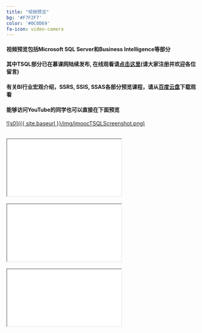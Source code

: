 ```yaml
---
title: "视频预览"
bg: '#F7F2F7'
color: '#0C0D69'
fa-icon: video-camera
---
```


#### 视频预览包括**Microsoft SQL Server**和**Business Intelligence**等部分

#### 其中**TSQL**部分已在**慕课网**陆续发布, 在线观看请<a href="http://www.imooc.com/learn/435" target="_blank"><strong>点击这里</strong></a>(请大家注册并欢迎各位留言)

#### 有关**BI行业宏观介绍，SSRS, SSIS, SSAS**各部分预览课程，请从<a href="https://pan.baidu.com/disk/home#path=%252FImooc_TSQL_MP4%252FXiaoYuClassroom_WebpageSharedFolder" target="_blank"><strong>百度云盘</strong></a>下载观看

#### 能够访问YouTube的同学也可以直接在下面预览

[![s0]({{ site.baseurl }}/img/imoocTSQLScreenshot.png)](http://www.imooc.com/learn/435)
<br /><br />

<div class="icontain"><iframe src="//www.youtube.com/embed/9WdLdxVcxXs" allowfullscreen></iframe></div>
<br /> 

<div class="icontain"><iframe src="//www.youtube.com/embed/bn2BIX1dm5s" allowfullscreen></iframe></div>
<br />

<div class="icontain"><iframe src="//www.youtube.com/embed/ThWbvD7rQjM" allowfullscreen></iframe></div>

